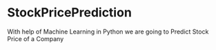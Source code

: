# StockPricePrediction
With help of Machine Learning in Python we are going to Predict Stock Price of a Company
